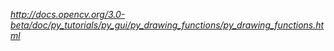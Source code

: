*http://docs.opencv.org/3.0-beta/doc/py_tutorials/py_gui/py_drawing_functions/py_drawing_functions.html*

